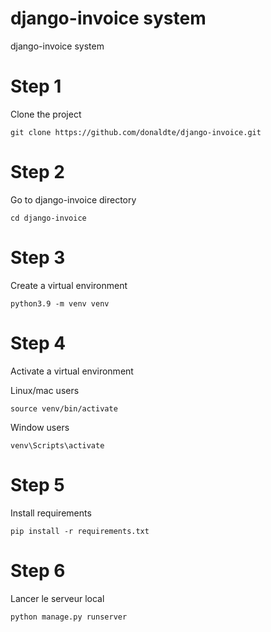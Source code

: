 # django-invoice system
django-invoice system

# Step 1

Clone the project 

```
git clone https://github.com/donaldte/django-invoice.git
```

# Step 2

Go to django-invoice directory

```
cd django-invoice
```

# Step 3

Create a virtual environment 

```
python3.9 -m venv venv
```

# Step 4 

Activate a virtual environment

Linux/mac users 

```
source venv/bin/activate
```

Window users

```
venv\Scripts\activate
```

# Step 5

Install requirements 

```
pip install -r requirements.txt
```

# Step 6

Lancer le serveur local

```
python manage.py runserver 
```
